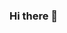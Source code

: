 ### Hi there 👋

<!--
**yauheniZaguzov/yauheniZaguzov** is a ✨ _special_ ✨ repository because its `README.md` (this file) appears on your GitHub profile.

Here are some ideas to get you started:

- 🔭 I’m currently working on BRT company
- 🌱 I’m currently learning TRUT
schedule: # Run workflow automatically
    - cron: '0 * * * *' # Runs every hour, on the hour
  workflow_dispatch: # Run workflow manually (without waiting for the cron to be called), through the GitHub Actions Workflow page directly

jobs:
  update-readme-with-blog:
    name: Update this repo's README with latest blog posts
    runs-on: ubuntu-latest
    steps:
      - name: Checkout
        uses: actions/checkout@v2
      - name: Pull in dev.to posts
        uses: gautamkrishnar/blog-post-workflow@v1
        with:
          feed_list: "https://dev.to/feed/gautamkrishnar,https://www.gautamkrishnar.com/feed/"
5. Заменить приведенный выше список URL-адресов собственными адресами. Для этого будет полезна ссылка, перейдя по которой, вы найдете необходимые ссылки для подгрузки ваших постов из популярных источников: Youtube, Medium, Reddit, Dev.to, Wordpress и т.д.

Популярные места для блогов

6. Теперь нужно коммитнуть изменения и подождать, пока код отработает, либо же запустить его в ручную.

Для того чтобы узнать, как это сделать, лучше всего посмотреть сегмент в данном видео, в нем мы проходим по каждому из вышеперечисленных шагов и меняем все необходимое.

Также информация на английском языке из уст автора: https://github.com/gautamkrishnar/blog-post-workflow

Как отобразить статистику GitHub профиля
Напоследок, осталось разобраться с выводом статистики в GitHub Profile Readme. Для этого мы воспользуемся следующим репозиторием: https://github.com/anuraghazra/github-readme-stats

Добавление статистики профиля может быть произведено всего одной строчкой кода:

[![Anurag's GitHub stats](https://github-readme-stats.vercel.app/api?username=alexeyshpavda)](https://github.com/anuraghazra/github-readme-stats)
Единственное, что нужно сделать - это указать в ?username= имя вашего пользователя.

Статистика профиля на GitHub

Для настройки и стилизации бейджа со статистикой рекомендуется перейти в вышеуказанный репозиторий и найти необходимые вам настройки.

Полезные ссылки:

Профиль на GitHub: https://github.com/AlexeyShpavda
Иконки: https://simpleicons.org
Бейджи: https://shields.io
Workflow: https://github.com/gautamkrishnar/blog-post-workflow
Полезное дополнение к Worflow: https://en.wikipedia.org/wiki/Cron 
Stats: https://github.com/anuraghazra/github-readme-stats

Телеграм: https://t.me/the_cybermania
Видео: https://www.youtube.com/watch?v=1yELlB39TvY



GitHub
README.md
GitHub Profile Readme
Как создать GitHub Profile Readme
Как добавить Profile Readme в Профиль
Как оформить профиль на GitHub
Статистика GitHub профиля

